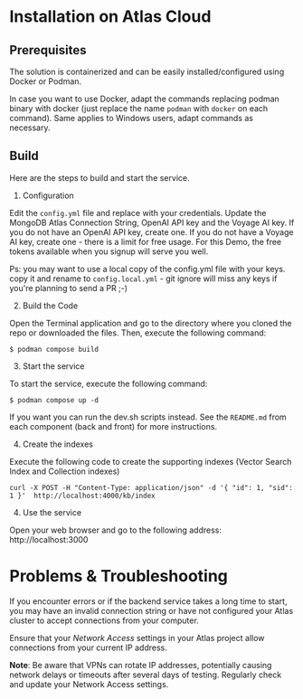 # Installation on Atlas Cloud

## Prerequisites

The solution is containerized and can be easily installed/configured using Docker or Podman. 

In case you want to use Docker, adapt the commands replacing podman binary with docker (just replace the name `podman` with `docker` on each command). Same applies to Windows users, adapt commands as necessary.

## Build

Here are the steps to build and start the service.

1. Configuration

Edit the `config.yml` file and replace with your credentials. 
Update the MongoDB Atlas Connection String, OpenAI API key and the Voyage AI key.
If you do not have an OpenAI API key, create one.
If you do not have a Voyage AI key, create one - there is a limit for free usage. For this Demo, the free tokens available when you signup will serve you well.

Ps: you may want to use a local copy of the config.yml file with your keys. copy it and rename to `config.local.yml` - git ignore will miss any keys if you're planning to send a PR ;-)

2. Build the Code

Open the Terminal application and go to the directory where you cloned the repo or downloaded the files. Then, execute the following command:

```shell
$ podman compose build
```

3. Start the service

To start the service, execute the following command:

```shell
$ podman compose up -d
```

If you want you can run the dev.sh scripts instead. See the `README.md` from each component (back and front) for more instructions.

4. Create the indexes

Execute the following code to create the supporting indexes (Vector Search Index and Collection indexes)

```shell
curl -X POST -H "Content-Type: application/json" -d '{ "id": 1, "sid": 1 }'  http://localhost:4000/kb/index
```

4. Use the service

Open your web browser and go to the following address: http://localhost:3000

# Problems & Troubleshooting

If you encounter errors or if the backend service takes a long time to start, you may have an invalid connection string or have not configured your Atlas cluster to accept connections from your computer. 

Ensure that your _Network Access_ settings in your Atlas project allow connections from your current IP address.

**Note**: Be aware that VPNs can rotate IP addresses, potentially causing network delays or timeouts after several days of testing. Regularly check and update your Network Access settings.